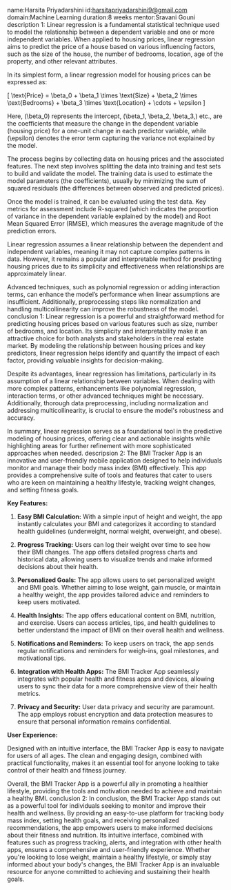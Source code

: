name:Harsita Priyadarshini
id:harsitapriyadarshini9@gmail.com
domain:Machine Learning
duration:8 weeks
mentor:Sravani Gouni
description 1:
Linear regression is a fundamental statistical technique used to model the relationship between a dependent variable and one or more independent variables. When applied to housing prices, linear regression aims to predict the price of a house based on various influencing factors, such as the size of the house, the number of bedrooms, location, age of the property, and other relevant attributes.

In its simplest form, a linear regression model for housing prices can be expressed as:

\[ \text{Price} = \beta_0 + \beta_1 \times \text{Size} + \beta_2 \times \text{Bedrooms} + \beta_3 \times \text{Location} + \cdots + \epsilon \]

Here, \(\beta_0\) represents the intercept, \(\beta_1, \beta_2, \beta_3,\) etc., are the coefficients that measure the change in the dependent variable (housing price) for a one-unit change in each predictor variable, while \(\epsilon\) denotes the error term capturing the variance not explained by the model.

The process begins by collecting data on housing prices and the associated features. The next step involves splitting the data into training and test sets to build and validate the model. The training data is used to estimate the model parameters (the coefficients), usually by minimizing the sum of squared residuals (the differences between observed and predicted prices).

Once the model is trained, it can be evaluated using the test data. Key metrics for assessment include R-squared (which indicates the proportion of variance in the dependent variable explained by the model) and Root Mean Squared Error (RMSE), which measures the average magnitude of the prediction errors.

Linear regression assumes a linear relationship between the dependent and independent variables, meaning it may not capture complex patterns in data. However, it remains a popular and interpretable method for predicting housing prices due to its simplicity and effectiveness when relationships are approximately linear.

Advanced techniques, such as polynomial regression or adding interaction terms, can enhance the model’s performance when linear assumptions are insufficient. Additionally, preprocessing steps like normalization and handling multicollinearity can improve the robustness of the model.
conclusion 1:
Linear regression is a powerful and straightforward method for predicting housing prices based on various features such as size, number of bedrooms, and location. Its simplicity and interpretability make it an attractive choice for both analysts and stakeholders in the real estate market. By modeling the relationship between housing prices and key predictors, linear regression helps identify and quantify the impact of each factor, providing valuable insights for decision-making.

Despite its advantages, linear regression has limitations, particularly in its assumption of a linear relationship between variables. When dealing with more complex patterns, enhancements like polynomial regression, interaction terms, or other advanced techniques might be necessary. Additionally, thorough data preprocessing, including normalization and addressing multicollinearity, is crucial to ensure the model's robustness and accuracy.

In summary, linear regression serves as a foundational tool in the predictive modeling of housing prices, offering clear and actionable insights while highlighting areas for further refinement with more sophisticated approaches when needed.
descripsion 2:
The BMI Tracker App is an innovative and user-friendly mobile application designed to help individuals monitor and manage their body mass index (BMI) effectively. This app provides a comprehensive suite of tools and features that cater to users who are keen on maintaining a healthy lifestyle, tracking weight changes, and setting fitness goals.

**Key Features:**

1. **Easy BMI Calculation:** With a simple input of height and weight, the app instantly calculates your BMI and categorizes it according to standard health guidelines (underweight, normal weight, overweight, and obese).

2. **Progress Tracking:** Users can log their weight over time to see how their BMI changes. The app offers detailed progress charts and historical data, allowing users to visualize trends and make informed decisions about their health.

3. **Personalized Goals:** The app allows users to set personalized weight and BMI goals. Whether aiming to lose weight, gain muscle, or maintain a healthy weight, the app provides tailored advice and reminders to keep users motivated.

4. **Health Insights:** The app offers educational content on BMI, nutrition, and exercise. Users can access articles, tips, and health guidelines to better understand the impact of BMI on their overall health and wellness.

5. **Notifications and Reminders:** To keep users on track, the app sends regular notifications and reminders for weigh-ins, goal milestones, and motivational tips.

6. **Integration with Health Apps:** The BMI Tracker App seamlessly integrates with popular health and fitness apps and devices, allowing users to sync their data for a more comprehensive view of their health metrics.

7. **Privacy and Security:** User data privacy and security are paramount. The app employs robust encryption and data protection measures to ensure that personal information remains confidential.

**User Experience:**

Designed with an intuitive interface, the BMI Tracker App is easy to navigate for users of all ages. The clean and engaging design, combined with practical functionality, makes it an essential tool for anyone looking to take control of their health and fitness journey.

Overall, the BMI Tracker App is a powerful ally in promoting a healthier lifestyle, providing the tools and motivation needed to achieve and maintain a healthy BMI.
conclusion 2:
In conclusion, the BMI Tracker App stands out as a powerful tool for individuals seeking to monitor and improve their health and wellness. By providing an easy-to-use platform for tracking body mass index, setting health goals, and receiving personalized recommendations, the app empowers users to make informed decisions about their fitness and nutrition. Its intuitive interface, combined with features such as progress tracking, alerts, and integration with other health apps, ensures a comprehensive and user-friendly experience. Whether you're looking to lose weight, maintain a healthy lifestyle, or simply stay informed about your body's changes, the BMI Tracker App is an invaluable resource for anyone committed to achieving and sustaining their health goals.
